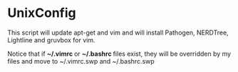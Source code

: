 # UnixConfig

This script will update apt-get and vim and will install Pathogen, NERDTree, Lightline and gruvbox for vim.

Notice that if <b> ~/.vimrc </b> or <b> ~/.bashrc </b> files exist, they will be overridden by my files and move to ~/.vimrc.swp and ~/.bashrc.swp

